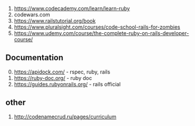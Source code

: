 1) https://www.codecademy.com/learn/learn-ruby 
2) codewars.com
3) https://www.railstutorial.org/book
4) https://www.pluralsight.com/courses/code-school-rails-for-zombies
5) https://www.udemy.com/course/the-complete-ruby-on-rails-developer-course/

## Documentation
0. https://apidock.com/ - rspec, ruby, rails 
1. https://ruby-doc.org/ - ruby doc
2. https://guides.rubyonrails.org/ - rails official

## other 
1) http://codenamecrud.ru/pages/curriculum  
